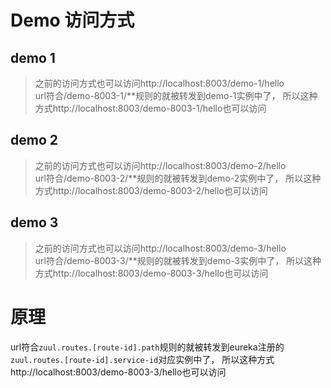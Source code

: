 # Demo 访问方式
## demo 1
>之前的访问方式也可以访问http://localhost:8003/demo-1/hello  
> url符合/demo-8003-1/**规则的就被转发到demo-1实例中了， 所以这种方式http://localhost:8003/demo-8003-1/hello也可以访问

## demo 2
>之前的访问方式也可以访问http://localhost:8003/demo-2/hello  
> url符合/demo-8003-2/**规则的就被转发到demo-2实例中了， 所以这种方式http://localhost:8003/demo-8003-2/hello也可以访问

## demo 3
>之前的访问方式也可以访问http://localhost:8003/demo-3/hello  
> url符合/demo-8003-3/**规则的就被转发到demo-3实例中了， 所以这种方式http://localhost:8003/demo-8003-3/hello也可以访问

# 原理
 url符合```zuul.routes.[route-id].path```规则的就被转发到eureka注册的```zuul.routes.[route-id].service-id```对应实例中了， 所以这种方式http://localhost:8003/demo-8003-3/hello也可以访问